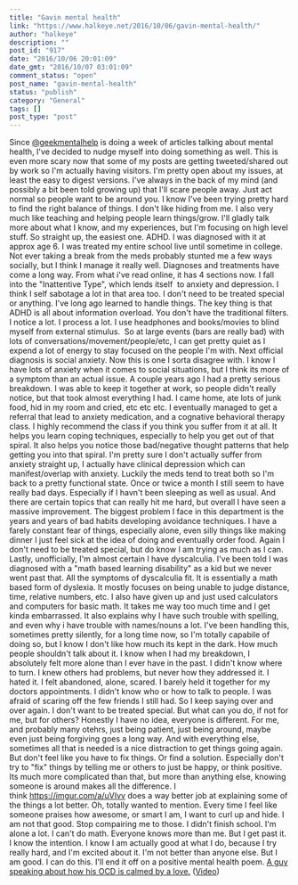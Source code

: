 ```yaml
---
title: "Gavin mental health"
link: "https://www.halkeye.net/2016/10/06/gavin-mental-health/"
author: "halkeye"
description: ""
post_id: "917"
date: "2016/10/06 20:01:09"
date_gmt: "2016/10/07 03:01:09"
comment_status: "open"
post_name: "gavin-mental-health"
status: "publish"
category: "General"
tags: []
post_type: "post"
---
```


Since [@geekmentalhelp](http://geekmentalhelp.com/) is doing a week of articles talking about mental health, I've decided to nudge myself into doing something as well. This is even more scary now that some of my posts are getting tweeted/shared out by work so I'm actually having visitors. I'm pretty open about my issues, at least the easy to digest versions. I've always in the back of my mind (and possibly a bit been told growing up) that I'll scare people away. Just act normal so people want to be around you. I know I've been trying pretty hard to find the right balance of things. I don't like hiding from me. I also very much like teaching and helping people learn things/grow. I'll gladly talk more about what I know, and my experiences, but I'm focusing on high level stuff. So straight up, the easiest one. ADHD. I was diagnosed with it at approx age 6. I was treated my entire school live until sometime in college. Not ever taking a break from the meds probably stunted me a few ways socially, but I think I manage it really well. Diagnoses and treatments have come a long way. From what i've read online, it has 4 sections now. I fall into the "Inattentive Type", which lends itself  to anxiety and depression. I think I self sabotage a lot in that area too. I don't need to be treated special or anything. I've long ago learned to handle things. The key thing is that ADHD is all about information overload. You don't have the traditional filters. I notice a lot. I process a lot. I use headphones and books/movies to blind myself from external stimulus.  So at large events (bars are really bad) with lots of conversations/movement/people/etc, I can get pretty quiet as I expend a lot of energy to stay focused on the people I'm with. Next official diagnosis is social anxiety. Now this is one I sorta disagree with. I know I have lots of anxiety when it comes to social situations, but I think its more of a symptom than an actual issue. A couple years ago I had a pretty serious breakdown. I was able to keep it together at work, so people didn't really notice, but that took almost everything I had. I came home, ate lots of junk food, hid in my room and cried, etc etc etc. I eventually managed to get a referral that lead to anxiety medication, and a cognative behavioral therapy class. I highly recommend the class if you think you suffer from it at all. It helps you learn coping techniques, especially to help you get out of that spiral. It also helps you notice those bad/negative thought patterns that help getting you into that spiral. I'm pretty sure I don't actually suffer from anxiety straight up, I actually have clinical depression which can manifest/overlap with anxiety. Luckily the meds tend to treat both so I'm back to a pretty functional state. Once or twice a month I still seem to have really bad days. Especially if I havn't been sleeping as well as usual. And there are certain topics that can really hit me hard, but overall I have seen a massive improvement. The biggest problem I face in this department is the years and years of bad habits developing avoidance techniques. I have a farely constant fear of things, especially alone, even silly things like making dinner I just feel sick at the idea of doing and eventually order food. Again I don't need to be treated special, but do know I am trying as much as I can. Lastly, unofficially, I'm almost certain I have dyscalculia. I've been told I was diagnosed with a "math based learning disability" as a kid but we never went past that. All the symptoms of dyscalculia fit. It is essentially a math based form of dyslexia. It mostly focuses on being unable to judge distance, time, relative numbers, etc. I also have given up and just used calculators and computers for basic math. It takes me way too much time and I get kinda embarrassed. It also explains why I have such trouble with spelling, and even why i have trouble with names/nouns a lot. I've been handling this, sometimes pretty silently, for a long time now, so I'm totally capabile of doing so, but I know I don't like how much its kept in the dark. How much people shouldn't talk about it. I know when I had my breakdown, I absolutely felt more alone than I ever have in the past. I didn't know where to turn. I knew others had problems, but never how they addressed it. I hated it. I felt abandoned, alone, scared. I barely held it together for my doctors appointments. I didn't know who or how to talk to people. I was afraid of scaring off the few friends I still had. So I keep saying over and over again. I don't want to be treated special. But what can you do, if not for me, but for others? Honestly I have no idea, everyone is different. For me, and probably many otehrs, just being patient, just being around, maybe even just being forgiving goes a long way. And with everything else, sometimes all that is needed is a nice distraction to get things going again. But don't feel like you have to fix things. Or find a solution. Especially don't try to "fix" things by telling me or others to just be happy, or think positive. Its much more complicated than that, but more than anything else, knowing someone is around makes all the difference. I think <https://imgur.com/a/uVIvv> does a way better job at explaining some of the things a lot better. Oh, totally wanted to mention. Every time I feel like someone praises how awesome, or smart I am, I want to curl up and hide. I am not that good. Stop compairing me to those. I didn't finish school. I'm alone a lot. I can't do math. Everyone knows more than me. But I get past it. I know the intention. I know I am actually good at what I do, because I try really hard, and I'm excited about it. I'm not better than anyone else. But I am good. I can do this. I'll end it off on a positive mental health poem. [A guy speaking about how his OCD is calmed by a love.](http://genius.com/Neil-hilborn-ocd-annotated) ([Video](https://www.youtube.com/watch?v=vnKZ4pdSU-s))